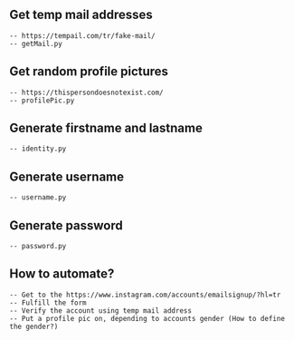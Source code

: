 ## Get temp mail addresses
	-- https://tempail.com/tr/fake-mail/
	-- getMail.py

## Get random profile pictures
	-- https://thispersondoesnotexist.com/
	-- profilePic.py

## Generate firstname and lastname
	-- identity.py

## Generate username
	-- username.py

## Generate password
	-- password.py

## How to automate?
	-- Get to the https://www.instagram.com/accounts/emailsignup/?hl=tr
	-- Fulfill the form
	-- Verify the account using temp mail address
	-- Put a profile pic on, depending to accounts gender (How to define the gender?)
